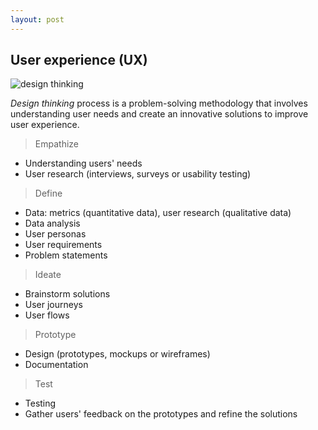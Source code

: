 ```yaml
---
layout: post
---
```


## User experience (UX)
![design thinking](https://github.com/cshiyun/cshiyun.github.io/assets/48885389/50c9ee69-bf25-4864-bf48-faa9b766ddca)

*Design thinking* process is a problem-solving methodology that involves understanding user needs and create an innovative solutions to improve user experience.

> Empathize

- Understanding users' needs
- User research (interviews, surveys or usability testing)

> Define

- Data: metrics (quantitative data), user research (qualitative data)
- Data analysis 
- User personas
- User requirements
- Problem statements

> Ideate

- Brainstorm solutions
- User journeys
- User flows

> Prototype

- Design (prototypes, mockups or wireframes)
- Documentation

> Test

- Testing
- Gather users' feedback on the prototypes and refine the solutions







